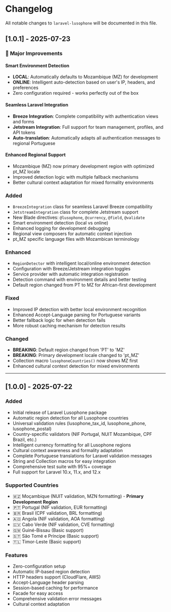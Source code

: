 # Changelog

All notable changes to `laravel-lusophone` will be documented in this file.

## [1.0.1] - 2025-07-23

### 🚀 **Major Improvements**

#### **Smart Environment Detection**
- **LOCAL**: Automatically defaults to Mozambique (MZ) for development
- **ONLINE**: Intelligent auto-detection based on user's IP, headers, and preferences
- Zero configuration required - works perfectly out of the box

#### **Seamless Laravel Integration** 
- **Breeze Integration**: Complete compatibility with authentication views and forms
- **Jetstream Integration**: Full support for team management, profiles, and API tokens  
- **Auto-translation**: Automatically adapts all authentication messages to regional Portuguese

#### **Enhanced Regional Support**
- Mozambique (MZ) now primary development region with optimized pt_MZ locale
- Improved detection logic with multiple fallback mechanisms
- Better cultural context adaptation for mixed formality environments

### Added
- `BreezeIntegration` class for seamless Laravel Breeze compatibility
- `JetstreamIntegration` class for complete Jetstream support
- New Blade directives: `@lusophone`, `@currency`, `@field`, `@validate`
- Smart environment detection (local vs online) 
- Enhanced logging for development debugging
- Regional view composers for automatic context injection
- pt_MZ specific language files with Mozambican terminology

### Enhanced
- `RegionDetector` with intelligent local/online environment detection
- Configuration with Breeze/Jetstream integration toggles
- Service provider with automatic integration registration
- Detection command with environment details and better testing
- Default region changed from PT to MZ for African-first development

### Fixed
- Improved IP detection with better local environment recognition
- Enhanced Accept-Language parsing for Portuguese variants
- Better fallback logic for when detection fails
- More robust caching mechanism for detection results

### Changed
- **BREAKING**: Default region changed from 'PT' to 'MZ'
- **BREAKING**: Primary development locale changed to 'pt_MZ'
- Collection macro `lusophoneCountries()` now shows MZ first
- Enhanced cultural context detection for mixed environments

---

## [1.0.0] - 2025-07-22

### Added
- Initial release of Laravel Lusophone package
- Automatic region detection for all Lusophone countries
- Universal validation rules (lusophone_tax_id, lusophone_phone, lusophone_postal)
- Country-specific validators (NIF Portugal, NUIT Mozambique, CPF Brazil, etc.)
- Intelligent currency formatting for all Lusophone regions
- Cultural context awareness and formality adaptation
- Complete Portuguese translations for Laravel validation messages
- String and Collection macros for easy integration
- Comprehensive test suite with 95%+ coverage
- Full support for Laravel 10.x, 11.x, and 12.x

### Supported Countries
- 🇲🇿 Moçambique (NUIT validation, MZN formatting) - **Primary Development Region**
- 🇵🇹 Portugal (NIF validation, EUR formatting)
- 🇧🇷 Brasil (CPF validation, BRL formatting)
- 🇦🇴 Angola (NIF validation, AOA formatting)
- 🇨🇻 Cabo Verde (NIF validation, CVE formatting)
- 🇬🇼 Guiné-Bissau (Basic support)
- 🇸🇹 São Tomé e Príncipe (Basic support)
- 🇹🇱 Timor-Leste (Basic support)

### Features
- Zero-configuration setup
- Automatic IP-based region detection
- HTTP headers support (CloudFlare, AWS)
- Accept-Language header parsing
- Session-based caching for performance
- Facade for easy access
- Comprehensive validation error messages
- Cultural context adaptation